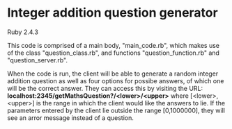 # Integer addition question generator

Ruby 2.4.3

This code is comprised of a main body, "main_code.rb", which makes use of the class "question_class.rb", and functions "question_function.rb" and "question_server.rb". 

When the code is run, the client will be able to generate a random integer addition question as well as four options for possibe answers, of which one will be the correct answer. They can access this by visiting the URL:
 **localhost:2345/getMathsQuestion?/\<lower\>/\<upper\>**
where [\<lower\>,\<upper\>] is the range in which the client would like the answers to lie.
If the parameters entered by the client lie outside the range [0,1000000], they will see an arror message instead of a question.
